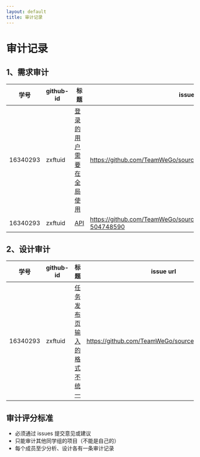 ```yaml
---
layout: default
title: 审计记录
---
```


# 审计记录

## 1、需求审计

| 学号 | github-id | 标题 | issue url |
|:--:|---|---|---|
| 16340293 | zxftuid |  [登录的用户需要在全局使用](https://github.com/TeamWeGo/source_code/issues/43)| https://github.com/TeamWeGo/source_code/issues/43 |
|16340293|zxftuid|[API](https://github.com/TeamWeGo/source_code/issues/42#issuecomment-504748590)|https://github.com/TeamWeGo/source_code/issues/42#issuecomment-504748590|

## 2、设计审计

| 学号 | github-id | 标题 | issue url |
|:--:|---|---|---|
| 16340293 | zxftuid | [任务发布页 输入的格式不统一](https://github.com/TeamWeGo/source_code/issues/41) | https://github.com/TeamWeGo/source_code/issues/41 |

## 审计评分标准

* 必须通过 issues 提交意见或建议
* 只能审计其他同学组的项目（不能是自己的）
* 每个成员至少分析、设计各有一条审计记录


